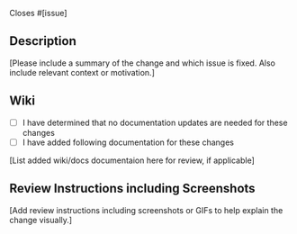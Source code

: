 <!--
  Licensed to the Apache Software Foundation (ASF) under one or more
  contributor license agreements.  See the NOTICE file distributed with
  this work for additional information regarding copyright ownership.
  The ASF licenses this file to You under the Apache License, Version 2.0
  (the "License"); you may not use this file except in compliance with
  the License.  You may obtain a copy of the License at

      http://www.apache.org/licenses/LICENSE-2.0

  Unless required by applicable law or agreed to in writing, software
  distributed under the License is distributed on an "AS IS" BASIS,
  WITHOUT WARRANTIES OR CONDITIONS OF ANY KIND, either express or implied.
  See the License for the specific language governing permissions and
  limitations under the License.
-->

Closes #[issue]

## Description

[Please include a summary of the change and which issue is fixed. Also include relevant context or motivation.]

## Wiki

- [ ] I have determined that no documentation updates are needed for these changes
- [ ] I have added following documentation for these changes

[List added wiki/docs documentaion here for review, if applicable]

## Review Instructions including Screenshots
[Add review instructions including screenshots or GIFs to help explain the change visually.]
